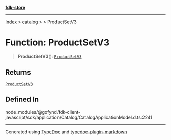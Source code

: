 [**fdk-store**](../../../README.md)
***

[Index](../../../API.md) > [catalog](../../README.md) > [<internal>](../README.md) > ProductSetV3

# Function: ProductSetV3

> **ProductSetV3**(): [`ProductSetV3`](../type-aliases/type-alias.ProductSetV3.md)

## Returns

[`ProductSetV3`](../type-aliases/type-alias.ProductSetV3.md)

## Defined In

node\_modules/@gofynd/fdk-client-javascript/sdk/application/Catalog/CatalogApplicationModel.d.ts:2241

***
Generated using [TypeDoc](https://typedoc.org/) and [typedoc-plugin-markdown](https://www.npmjs.com/package/typedoc-plugin-markdown)
